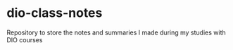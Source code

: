 # dio-class-notes
Repository to store the notes and summaries I made during my studies with DIO courses
